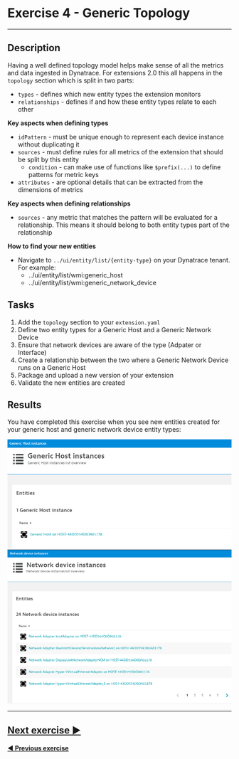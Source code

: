# Exercise 4 - Generic Topology
---

## Description
Having a well defined topology model helps make sense of all the metrics and data ingested in Dynatrace. 
For extensions 2.0 this all happens in the `topology` section which is split in two parts:
* `types` - defines which new entity types the extension monitors
* `relationships` - defines if and how these entity types relate to each other

**Key aspects when defining types**
* `idPattern` - must be unique enough to represent each device instance without duplicating it
* `sources` - must define rules for all metrics of the extension that should be split by this entity
  * `condition` - can make use of functions like `$prefix(...)` to define patterns for metric keys
* `attributes` - are optional details that can be extracted from the dimensions of metrics

**Key aspects when defining relationships**
* `sources` - any metric that matches the pattern will be evaluated for a relationship. This means 
it should belong to both entity types part of the relationship

**How to find your new entities**
* Navigate to `../ui/entity/list/{entity-type}` on your Dynatrace tenant. For example:
  * ../ui/entity/list/wmi:generic_host
  * ../ui/entity/list/wmi:generic_network_device

## Tasks
1. Add the `topology` section to your `extension.yaml`
2. Define two entity types for a Generic Host and a Generic Network Device
3. Ensure that network devices are aware of the type (Adpater or Interface)
4. Create a relationship between the two where a Generic Network Device runs on a Generic Host
5. Package and upload a new version of your extension
6. Validate the new entities are created

## Results
You have completed this exercise when you see new entities created for your generic host and generic network device entity types:

![hosts](img/result1.png)
![network_devices](img/result2.png)

---
## [Next exercise ▶](../5_UA-Screens)

#### [◀ Previous exercise](../3_Metric-Metadata)
